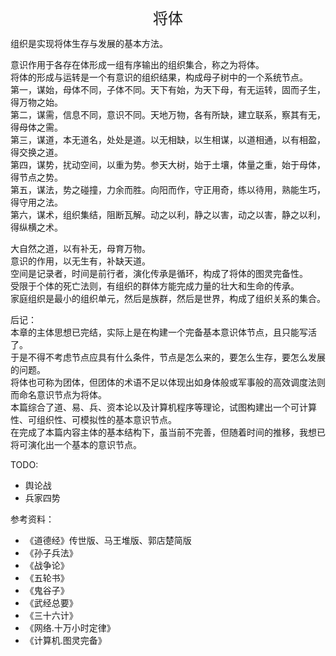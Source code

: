 <center><font size=5>将体</font></center>

组织是实现将体生存与发展的基本方法。<br>

意识作用于各存在体形成一组有序输出的组织集合，称之为将体。<br/>
将体的形成与运转是一个有意识的组织结果，构成母子树中的一个系统节点。<br/>
第一，谋始，母体不同，子体不同。天下有始，为天下母，有无运转，固而子生，得万物之始。<br/>
第二，谋需，信息不同，意识不同。天地万物，各有所缺，建立联系，察其有无，得母体之需。<br/>
第三，谋道，本无道名，处处是道。以无相缺，以生相谋，以道相通，以有相盈，得交换之道。<br/>
第四，谋势，扰动空间，以重为势。参天大树，始于土壤，体量之重，始于母体，得节点之势。<br/>
第五，谋法，势之碰撞，力余而胜。向阳而作，守正用奇，练以待用，熟能生巧，得守用之法。<br/>
第六，谋术，组织集结，阻断瓦解。动之以利，静之以害，动之以害，静之以利，得纵横之术。<br/>

大自然之道，以有补无，母育万物。<br/>
意识的作用，以无生有，补缺天道。<br/>
空间是记录者，时间是前行者，演化传承是循环，构成了将体的图灵完备性。<br/>
受限于个体的死亡法则，有组织的群体方能完成力量的壮大和生命的传承。<br/>
家庭组织是最小的组织单元，然后是族群，然后是世界，构成了组织关系的集合。<br/>

后记：<br/>
本章的主体思想已完结，实际上是在构建一个完备基本意识体节点，且只能写活了。<br/>
于是不得不考虑节点应具有什么条件，节点是怎么来的，要怎么生存，要怎么发展的问题。<br/>
将体也可称为团体，但团体的术语不足以体现出如身体般或军事般的高效调度法则而命名意识节点为将体。<br/>
本篇综合了道、易、兵、资本论以及计算机程序等理论，试图构建出一个可计算性、可组织性、可模拟性的基本意识节点。<br/>
在完成了本篇内容主体的基本结构下，虽当前不完善，但随着时间的推移，我想已将可演化出一个基本的意识节点。<br/>

TODO: 
* 舆论战
* 兵家四势


参考资料：
* 《道德经》传世版、马王堆版、郭店楚简版
* 《孙子兵法》
* 《战争论》
* 《五轮书》
* 《鬼谷子》
* 《武经总要》
* 《三十六计》
* 《网络.十万小时定律》
* 《计算机.图灵完备》

